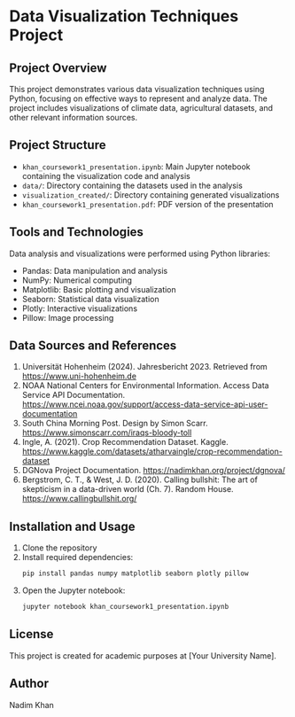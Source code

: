 # Data Visualization Techniques Project

## Project Overview
This project demonstrates various data visualization techniques using Python, focusing on effective ways to represent and analyze data. The project includes visualizations of climate data, agricultural datasets, and other relevant information sources.

## Project Structure
- `khan_coursework1_presentation.ipynb`: Main Jupyter notebook containing the visualization code and analysis
- `data/`: Directory containing the datasets used in the analysis
- `visualization_created/`: Directory containing generated visualizations
- `khan_coursework1_presentation.pdf`: PDF version of the presentation

## Tools and Technologies
Data analysis and visualizations were performed using Python libraries:
- Pandas: Data manipulation and analysis
- NumPy: Numerical computing
- Matplotlib: Basic plotting and visualization
- Seaborn: Statistical data visualization
- Plotly: Interactive visualizations
- Pillow: Image processing

## Data Sources and References
1. Universität Hohenheim (2024). Jahresbericht 2023. Retrieved from https://www.uni-hohenheim.de
2. NOAA National Centers for Environmental Information. Access Data Service API Documentation.
   https://www.ncei.noaa.gov/support/access-data-service-api-user-documentation
3. South China Morning Post. Design by Simon Scarr. 
   https://www.simonscarr.com/iraqs-bloody-toll
4. Ingle, A. (2021). Crop Recommendation Dataset. Kaggle.
   https://www.kaggle.com/datasets/atharvaingle/crop-recommendation-dataset
5. DGNova Project Documentation.
   https://nadimkhan.org/project/dgnova/
6. Bergstrom, C. T., & West, J. D. (2020). Calling bullshit: The art of skepticism in a data-driven world (Ch. 7). Random House.
   https://www.callingbullshit.org/

## Installation and Usage
1. Clone the repository
2. Install required dependencies:
   ```bash
   pip install pandas numpy matplotlib seaborn plotly pillow
   ```
3. Open the Jupyter notebook:
   ```bash
   jupyter notebook khan_coursework1_presentation.ipynb
   ```

## License
This project is created for academic purposes at [Your University Name].

## Author
Nadim Khan 